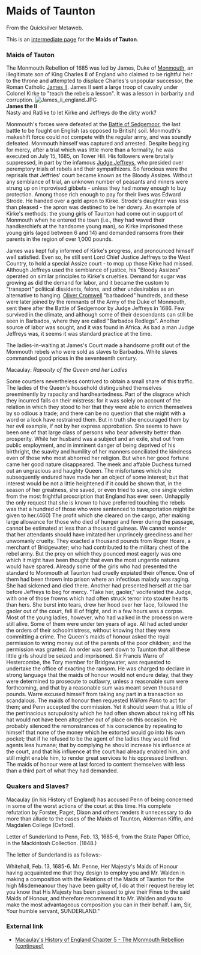 
# Maids of Taunton

From the Quicksilver Metaweb.

This is an [intermediate page](/metaweb-intermediate-page) for 
the **Maids of Tauton**.

### Maids of Tauton



The Monmouth Rebellion of 1685 was led by James, Duke of [Monmouth](/monmouth), an illegitimate son of King Charles II of England who claimed to be rightful heir to the throne and attempted to displace Charles's unpopular successor, the Roman Catholic [James II](/james-ii). James II sent a large troop of cavalry under Colonel Kirke to "teach the rebels a lesson". It was a lesson in barbarity and corruption.
![James_ii_england.JPG](/https://web.archive.org/web/20060725221109im_/http://en.wikipedia.org/upload/a/a9/James_ii_england.JPG)  
**James the II**  
Nasty and Ratlike to let Kirke and Jeffreys do the dirty work?

Monmouth's forces were defeated at the [Battle of Sedgemoor](/battle-of-sedgemoor), the last battle to be fought on English (as opposed to British) soil. Monmouth's makeshift force could not compete with the regular army, and was soundly defeated. Monmouth himself was captured and arrested. Despite begging for mercy, after a trial which was little more than a formality, he was executed on July 15, 1685, on Tower Hill. His followers were brutally suppressed, in part by the infamous [Judge Jeffreys](/judge-jeffreys), who presided over peremptory trials of rebels and their sympathizers. So ferocious were the reprisals that Jeffries' court became known as the Bloody Assizes. Without any semblance of trial, an unknown number of peasants and miners were strung up on improvised gibbets - unless they had money enough to buy protection. Among those rich enough to pay for their lives was Edward Strode. He handed over a gold apron to Kirke. Strode's daughter was less than pleased - the apron was destined to be her dowry. An example of Kirke's methods: the young girls of Taunton had come out in support of Monmouth when he entered the town (i.e., they had waved their handkerchiefs at the handsome young man), so Kirke imprisoned these young girls (aged between 6 and 14) and demanded ransoms from their parents in the region of over 1,000 pounds. 

James was kept fully informed of Kirke's progress, and pronounced himself well satisfied. Even so, he still sent Lord Chief Justice Jeffreys to the West Country, to hold a special Assize court - to mop up those Kirke had missed. Although Jeffreys used the semblance of justice, his "Bloody Assizes" operated on similar principles to Kirke's cruelties. Demand for sugar was growing as did the demand for labor, and it became the custom to "transport" political dissidents, felons, and other undesirables as an alternative to hanging. [Oliver Cromwell](/oliver-cromwell) "barbadoed" hundreds, and these were later joined by the remnants of the Army of the Duke of Monmouth, sent there after the Battle of Sedgemoor by Judge Jeffreys in 1686. Few survived in the climate, and although some of their descendants can still be seen in Barbados, where they are called "Barbados Redlegs". Another source of labor was sought, and it was found in Africa. As bad a man Judge Jeffreys was, it seems it was standard practice at the time. 

The ladies-in-waiting at James's Court made a handsome profit out of the Monmouth rebels who were sold as slaves to Barbados. White slaves commanded good prices in the seventeenth century. 

Macaulay: *Rapacity of the Queen and her Ladies*

Some courtiers nevertheless contrived to obtain a small share of this traffic. The ladies of the Queen's household distinguished themselves preeminently by rapacity and hardheartedness. Part of the disgrace which they incurred falls on their mistress: for it was solely on account of the relation in which they stood to her that they were able to enrich themselves by so odious a trade; and there can be no question that she might with a word or a look have restrained them. But in truth she encouraged them by her evil example, if not by her express approbation. She seems to have been one of that large class of persons who bear adversity better than prosperity. While her husband was a subject and an exile, shut out from public employment, and in imminent danger of being deprived of his birthright, the suavity and humility of her manners conciliated the kindness even of those who most abhorred her religion. But when her good fortune came her good nature disappeared. The meek and affable Duchess turned out an ungracious and haughty Queen.
The misfortunes which she subsequently endured have made her an object of some interest; but that interest would be not a little heightened if it could be shown that, in the season of her greatness, she saved, or even tried to save, one single victim from the most frightful proscription that England has ever seen. Unhappily the only request that she is known to have preferred touching the rebels was that a hundred of those who were sentenced to transportation might be given to her.(460) The profit which she cleared on the cargo, after making large allowance for those who died of hunger and fever during the passage, cannot be estimated at less than a thousand guineas. We cannot wonder that her attendants should have imitated her unprincely greediness and her unwomanly cruelty. They exacted a thousand pounds from Roger Hoare, a merchant of Bridgewater; who had contributed to the military chest of the rebel army. But the prey on which they pounced most eagerly was one which it might have been thought that even the most ungentle natures would have spared. Already some of the girls who had presented the standard to Monmouth at Taunton had cruelly expiated their offence. One of them had been thrown into prison where an infectious malady was raging. She had sickened and died there. Another had presented herself at the bar before Jeffreys to beg for mercy. "Take her, gaoler," vociferated the Judge, with one of those frowns which had often struck terror into stouter hearts than hers. She burst into tears, drew her hood over her face, followed the gaoler out of the court, fell ill of fright, and in a few hours was a corpse. Most of the young ladies, however, who had walked in the procession were still alive. Some of them were under ten years of age. All had acted under the orders of their schoolmistress, without knowing that they were committing a crime.
The Queen's maids of honour asked the royal permission to wring money out of the parents of the poor children; and the permission was granted. An order was sent down to Taunton that all these little girls should be seized and imprisoned. Sir Francis Warre of Hestercombe, the Tory member for Bridgewater, was requested to undertake the office of exacting the ransom. He was charged to declare in strong language that the maids of honour would not endure delay, that they were determined to prosecute to outlawry, unless a reasonable sum were forthcoming, and that by a reasonable sum was meant seven thousand pounds. Warre excused himself from taking any part in a transaction so scandalous. The maids of honour then requested *William Penn* to act for them; and Penn accepted the commission. Yet it should seem that a little of the pertinacious scrupulosity which he had often shown about taking off his hat would not have been altogether out of place on this occasion. He probably silenced the remonstrances of his conscience by repeating to himself that none of the money which he extorted would go into his own pocket; that if he refused to be the agent of the ladies they would find agents less humane; that by complying he should increase his influence at the court, and that his influence at the court had already enabled him, and still might enable him, to render great services to his oppressed brethren. The maids of honour were at last forced to content themselves with less than a third part of what they had demanded.

### Quakers and Slaves?


Macaulay (in his History of England) has accused Penn of being concerned in some of the worst actions of the court at this time. His complete refutation by Forster, Paget, Dixon and others renders it unnecessary to do more than allude to the cases of the Maids of Taunton, Alderman Kiffin, and Magdalen College (Oxford).

Letter of Sunderland to Penn, Feb. 13, 1685-6, from the State Paper Office, in the Mackintosh Collection. (1848.)

The letter of Sunderland is as follows:-

Whitehall, Feb. 13, 1685-6.
Mr. Penne,
Her Majesty's Maids of Honour having acquainted me that they design to employ you and Mr. Walden in making a composition with the Relations of the Maids of Taunton for the high Misdemeanour they have been guilty of, I do at their request hereby let you know that His Majesty has been pleased to give their Fines to the said Maids of Honour, and therefore recommend it to Mr. Walden and you to make the most advantageous composition you can in their behalf.
I am, Sir,
Your humble servant,
SUNDERLAND."

### External link


* [Macaulay's History of England Chapter 5 - The Monmouth Rebellion (continued)](/http-www-strecorsoc-org-macaulay-m05f-html-5f6)
